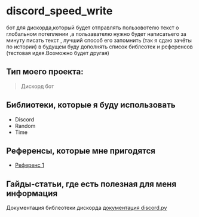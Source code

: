# discord_speed_write
бот для дискорда,который будет отправлять пользовотелю текст о глобальном потеплении ,а пользавателю нужно будет написатьего за минуту
писать текст , лучший способ его запомнить (так я сдаю зачёты по истории)
в будущем буду дополнять список библеотек и референсов
(тестовая идея.Возможно будет другая)
## Тип моего проекта:
> Дискорд бот

## Библиотеки, которые я буду использовать
- Discord
- Random
- Time

## Референсы, которые мне пригодятся
- [Референс 1](https://github.com/Davardav/Discord-Image-msm-Classification-Bot)

## Гайды-статьи, где есть полезная для меня информация
Документация библеотеки дискорда [документация discord.py](https://discordpy.readthedocs.io/en/stable/)
